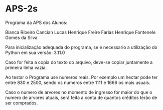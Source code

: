 # APS-2s
Programa da APS dos Alunos:

  Bianca Ribeiro Cancian
  Lucas Henrique Freire Farias
  Henrique Fontenele Gomes da Silva
  
Para inicialização adequada do programa, se é necessario a utilização do Python em sua versão: 3.11.0

Caso for feita a copia do texto do arquivo, deve-se copiar juntamente a primeira linha vazia.

Ao testar o Programa use numeros reais. Por exemplo um hectar pode ter entre 830 e 2500, sendo os numeros entre 1111 e 1666 os mais usuais.

Caso o numero de arvores no momento de ingresso for maior do que o numero de arvores atuais, será feita a conta de quantos créditos terão de ser comprados.
